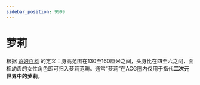 ```yaml
---
sidebar_position: 9999
---
```


# 萝莉

根据 [萌娘百科](https://zh.moegirl.org.cn/%E8%90%9D%E8%8E%89) 的定义：身高范围在130至160厘米之间，头身比在四至六之间，面相幼齿的女性角色即可归入萝莉范畴。通常“萝莉”在ACG圈内仅用于指代**二次元世界中的萝莉**。
